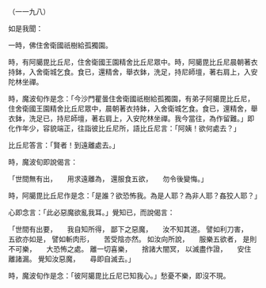 （一一九八）

如是我聞：

一時，佛住舍衛國祇樹給孤獨園。

時，有阿臈毘比丘尼，住舍衛國王園精舍比丘尼眾中。時，阿臈毘比丘尼晨朝著衣持鉢，入舍衛城乞食。食已，還精舍，舉衣鉢，洗足，持尼師壇，著右肩上，入安陀林坐禪。

時，魔波旬作是念：「今沙門瞿曇住舍衛國祇樹給孤獨園，有弟子阿臈毘比丘尼，住舍衛國王園精舍比丘尼眾中，晨朝著衣持鉢，入舍衛城乞食。食已，還精舍，舉衣鉢，洗足已，持尼師壇，著右肩上，入安陀林坐禪。我今當往，為作留難。」即化作年少，容貌端正，往詣彼比丘尼所，語比丘尼言：「阿姨！欲何處去？」

比丘尼答言：「賢者！到遠離處去。」

時，魔波旬即說偈言：

「世間無有出，　　用求遠離為，
還服食五欲，　　勿令後變悔。」

時，阿臈毘比丘尼作是念：「是誰？欲恐怖我。為是人耶？為非人耶？姦狡人耶？」

心即念言：「此必惡魔欲亂我耳。」覺知已，而說偈言：

「世間有出要，　　我自知所得，
鄙下之惡魔，　　汝不知其道。
譬如利刀害，　　五欲亦如是，
譬如斬肉形，　　苦受陰亦然。
如汝向所說，　　服樂五欲者，
是則不可樂，　　大恐怖之處。
離一切喜樂，　　捨諸大闇冥，
以滅盡作證，　　安住離諸漏。
覺知汝惡魔，　　尋即自滅去。」

時，魔波旬作是念：「彼阿臈毘比丘尼已知我心。」愁憂不樂，即沒不現。









